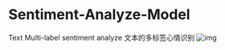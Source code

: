 # Sentiment-Analyze-Model
Text Multi-label sentiment analyze 文本的多标签心情识别
 ![img](
        Sentiment-Analyze-Model/WebDemo/demo.gif
        )